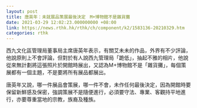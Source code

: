 ```yaml
---
layout: post
title: 唐英年：未就展品策展最後決定　M+博物館不是雜貨攤
date: 2021-03-29 12:02:23.000000000 +08:00
link: https://news.rthk.hk/rthk/ch/component/k2/1583136-20210329.htm
categories: rthk
---
```


西九文化區管理局董事局主席唐英年表示，有關艾未未的作品，外界有不少評論，他說原則上不會評論，但對於有人說西九管理局「跪低」，抽起不雅的相片，他說從來無計劃將這張照片於開館時展出，又認為M+博物館不是「雜貨攤」，每個策展都有一個主題，不是要將所有展品都展出。

唐英年又說，哪一件展品會策展，哪一件不會，未作任何最後決定，因為開館時要保留新鮮感及保密，強調策展不是隨便進行，必須要守法、專業、客觀持平地進行，亦要尊重當地的宗教，族裔及種族。
